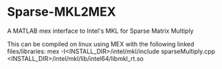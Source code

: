 # Sparse-MKL2MEX
A MATLAB mex interface to Intel's MKL for Sparse Matrix Multiply

This can be compiled on linux using MEX with the following linked files/libraries:
mex -I<INSTALL_DIR>/intel/mkl/include sparseMultiply.cpp <INSTALL_DIR>/intel/mkl/lib/intel64/libmkl_rt.so
